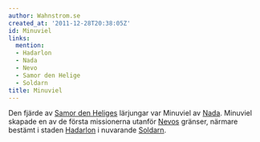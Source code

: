 ```yaml
---
author: Wahnstrom.se
created_at: '2011-12-28T20:38:05Z'
id: Minuviel
links:
  mention:
  - Hadarlon
  - Nada
  - Nevo
  - Samor den Helige
  - Soldarn
title: Minuviel
---
```


Den fjärde av [Samor den Heliges] lärjungar var Minuviel av [Nada]. Minuviel skapade en av de första
missionerna utanför [Nevos] gränser, närmare bestämt i staden [Hadarlon] i nuvarande [Soldarn].

  [Samor den Heliges]: Samor_den_Helige
  [Nada]: Nada
  [Nevos]: Nevo
  [Hadarlon]: Hadarlon
  [Soldarn]: Soldarn